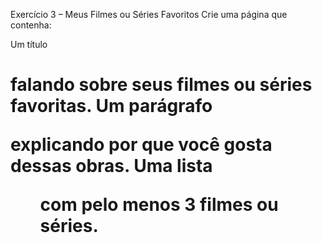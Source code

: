 Exercício 3 – Meus Filmes ou Séries Favoritos
Crie uma página que contenha:

Um título <h1>falando sobre seus filmes ou séries favoritas.
Um parágrafo <p>explicando por que você gosta dessas obras.
Uma lista <ul>com pelo menos 3 filmes ou séries.